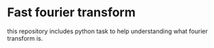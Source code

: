 # Fast fourier transform
this repository includes python task to help understanding what fourier transform is.
